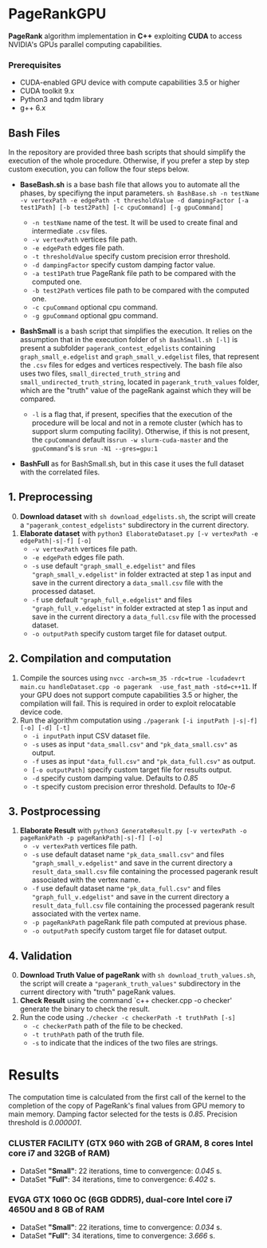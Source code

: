 # PageRankGPU

**PageRank** algorithm implementation in **C++** exploiting **CUDA** to access NVIDIA's GPUs parallel computing capabilities.

### Prerequisites

* CUDA-enabled GPU device with compute capabilities 3.5 or higher
* CUDA toolkit 9.x
* Python3 and tqdm library
* g++ 6.x


## Bash Files
In the repository are provided three bash scripts that should simplify the execution of the whole procedure. Otherwise, if you prefer a step by step custom execution, you can follow the four steps below.
- **BaseBash.sh** is a base bash file that allows you to automate all the phases, by specifiyng the input parameters. 
`sh BashBase.sh -n testName -v vertexPath -e edgePath -t thresholdValue -d dampingFactor [-a test1Path] [-b test2Path] [-c cpuCommand] [-g gpuCommand]`
	* `-n testName` name of the test. It will be used to create final and intermediate `.csv` files.
	* `-v vertexPath` vertices file path.
    * `-e edgePath` edges file path.
    * `-t thresholdValue` specify custom precision error threshold.
    * `-d dampingFactor` specify custom damping factor value.
    * `-a test1Path` true PageRank file path to be compared with the computed one.
    * `-b test2Path` vertices file path to be compared with the computed one.
    * `-c cpuCommand` optional cpu command.
    * `-g gpuCommand` optional gpu command.
- **BashSmall** is a bash script that simplifies the execution. It relies on the assumption that in the execution folder of `sh BashSmall.sh [-l]` is present a subfolder `pagerank_contest_edgelists` containing `graph_small_e.edgelist` and `graph_small_v.edgelist` files, that represent the `.csv` files for edges and vertices respectively. 
The bash file also uses two files, `small_directed_truth_string` and `small_undirected_truth_string`, located in  `pagerank_truth_values` folder, which are the "truth" value of the pageRank against which they will be compared.
	* `-l` is a flag that, if present, specifies that the execution of the procedure will be local and not in a remote cluster (which has to support slurm computing facility). Otherwise, if this is not present, the `cpuCommand` default is`srun -w slurm-cuda-master` and the `gpuCommand`'s is `srun -N1 --gres=gpu:1 `
    
- **BashFull** as for BashSmall.sh, but in this case it uses the full dataset with the correlated files.

## 1. Preprocessing

0. **Download dataset** with `sh download_edgelists.sh`, the script will create a `"pagerank_contest_edgelists"` subdirectory in the current directory.
1. **Elaborate dataset** with `python3 ElaborateDataset.py [-v vertexPath -e edgePath|-s|-f] [-o]` 
    * `-v vertexPath` vertices file path.
    * `-e edgePath` edges file path.
    * `-s` use default `"graph_small_e.edgelist"` and files `"graph_small_v.edgelist"` in folder extracted at step 1 as input and save in the current directory a `data_small.csv` file with the processed dataset.
    * `-f` use default `"graph_full_e.edgelist"` and files `"graph_full_v.edgelist"` in folder extracted at step 1 as input and save in the current directory a `data_full.csv` file with the processed dataset.
    * `-o outputPath` specify custom target file for dataset output.
 



## 2. Compilation and computation

1. Compile the sources using `nvcc -arch=sm_35 -rdc=true -lcudadevrt main.cu handleDataset.cpp -o pagerank  -use_fast_math -std=c++11`. If your GPU does not support compute capabilities 3.5 or higher, the compilation will fail. This is required in order to exploit relocatable device code.
2. Run the algorithm computation using `./pagerank [-i inputPath |-s|-f] [-o] [-d] [-t]`
	* `-i inputPath` input CSV dataset file.
    * `-s` uses as input `"data_small.csv"` and `"pk_data_small.csv"` as output.
    * `-f` uses as input `"data_full.csv"` and `"pk_data_full.csv"` as output.
    * `[-o outputPath]` specify custom target file for results output.
    * `-d` specify custom damping value. Defaults to *0.85*
    * `-t` specify custom precision error threshold. Defaults to *10e-6*


## 3. Postprocessing

1. **Elaborate Result** with `python3 GenerateResult.py [-v vertexPath -o pageRankPath -p pageRankPath|-s|-f] [-o]`
    * `-v vertexPath` vertices file path.
    * `-s` use default dataset name `"pk_data_small.csv"` and files `"graph_small_v.edgelist"` and save in the current directory a `result_data_small.csv` file containing the processed pagerank result associated with the vertex name.
    * `-f` use default dataset name `"pk_data_full.csv"` and files `"graph_full_v.edgelist"` and save in the current directory a `result_data_full.csv` file containing the processed pagerank result associated with the vertex name.
    * `-p pageRankPath` pageRank file path computed at previous phase.
    * `-o outputPath` specify custom target file for dataset output.

## 4. Validation
0. **Download Truth Value of pageRank** with `sh download_truth_values.sh`, the script will create a `"pagerank_truth_values"` subdirectory in the current directory with "truth" pageRank values.
1. **Check Result** using the command `c++ checker.cpp -o checker' generate the binary to check the result.
2. Run the code using `./checker -c checkerPath -t truthPath [-s]`
	* `-c checkerPath` path of the file to be checked.
	* `-t truthPath` path of the truth file.
	* `-s` to indicate that the indices of the two files are strings.
# Results
The computation time is calculated from the first call of the kernel to the completion of the copy of PageRank's final values from GPU memory to main memory.
Damping factor selected for the tests is *0.85*.
Precision threshold is *0.000001*.

### CLUSTER FACILITY (GTX 960 with 2GB of GRAM, 8 cores Intel core i7 and 32GB of RAM)
* DataSet **"Small"**: 22 iterations, time to convergence: *0.045* s.
* DataSet **"Full"**: 34 iterations, time to convergence: *6.402* s.

### EVGA GTX 1060 OC (6GB GDDR5), dual-core Intel core i7 4650U and 8 GB of RAM
* DataSet **"Small"**: 22 iterations, time to convergence: *0.034* s.
* DataSet **"Full"**: 34 iterations, time to convergence: *3.666* s.

	



